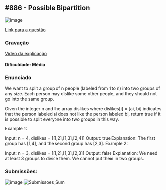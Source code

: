 ## #886 - Possible Bipartition

![image](https://github.com/user-attachments/assets/8529a5b4-a416-449c-9ccc-b3396f277eef)

[Link para a questão](https://leetcode.com/problems/sum-of-nodes-with-even-valued-grandparent/description/)

### Gravação

[Vídeo da explicação](https://youtu.be/E0dtDFOJhCw)

#### Dificuldade: Média

### Enunciado

We want to split a group of n people (labeled from 1 to n) into two groups of any size. Each person may dislike some other people, and they should not go into the same group.

Given the integer n and the array dislikes where dislikes[i] = [ai, bi] indicates that the person labeled ai does not like the person labeled bi, return true if it is possible to split everyone into two groups in this way.

Example 1:

Input: n = 4, dislikes = [[1,2],[1,3],[2,4]]
Output: true
Explanation: The first group has [1,4], and the second group has [2,3].
Example 2:

Input: n = 3, dislikes = [[1,2],[1,3],[2,3]]
Output: false
Explanation: We need at least 3 groups to divide them. We cannot put them in two groups.

### Submissões: 
![image](https://github.com/user-attachments/assets/bfcda9b4-e051-4f39-acf4-7ff67b4139a6)
![Submissoes_Sum](https://github.com/user-attachments/assets/bc1e4b36-55ed-4765-b0ce-fff433191a6a)



